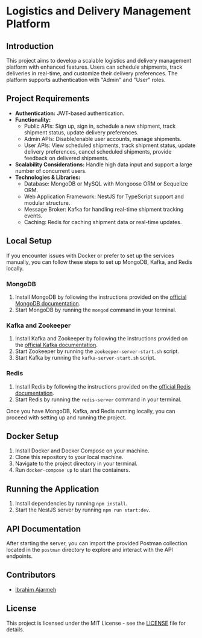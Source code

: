 # Logistics and Delivery Management Platform

## Introduction

This project aims to develop a scalable logistics and delivery management platform with enhanced features. Users can schedule shipments, track deliveries in real-time, and customize their delivery preferences. The platform supports authentication with "Admin" and "User" roles.

## Project Requirements

- **Authentication:** JWT-based authentication.
- **Functionality:**
  - Public APIs: Sign up, sign in, schedule a new shipment, track shipment status, update delivery preferences.
  - Admin APIs: Disable/enable user accounts, manage shipments.
  - User APIs: View scheduled shipments, track shipment status, update delivery preferences, cancel scheduled shipments, provide feedback on delivered shipments.
- **Scalability Considerations:** Handle high data input and support a large number of concurrent users.
- **Technologies & Libraries:**
  - Database: MongoDB or MySQL with Mongoose ORM or Sequelize ORM.
  - Web Application Framework: NestJS for TypeScript support and modular structure.
  - Message Broker: Kafka for handling real-time shipment tracking events.
  - Caching: Redis for caching shipment data or real-time updates.

## Local Setup

If you encounter issues with Docker or prefer to set up the services manually, you can follow these steps to set up MongoDB, Kafka, and Redis locally.

### MongoDB

1. Install MongoDB by following the instructions provided on the [official MongoDB documentation](https://docs.mongodb.com/manual/installation/).
2. Start MongoDB by running the `mongod` command in your terminal.

### Kafka and Zookeeper

1. Install Kafka and Zookeeper by following the instructions provided on the [official Kafka documentation](https://kafka.apache.org/quickstart).
2. Start Zookeeper by running the `zookeeper-server-start.sh` script.
3. Start Kafka by running the `kafka-server-start.sh` script.

### Redis

1. Install Redis by following the instructions provided on the [official Redis documentation](https://redis.io/download).
2. Start Redis by running the `redis-server` command in your terminal.

Once you have MongoDB, Kafka, and Redis running locally, you can proceed with setting up and running the project.

## Docker Setup

1. Install Docker and Docker Compose on your machine.
2. Clone this repository to your local machine.
3. Navigate to the project directory in your terminal.
4. Run `docker-compose up` to start the containers.

## Running the Application

1. Install dependencies by running `npm install`.
2. Start the NestJS server by running `npm run start:dev`.

## API Documentation

After starting the server, you can import the provided Postman collection located in the `postman` directory to explore and interact with the API endpoints.

## Contributors

- [Ibrahim Ajarmeh](https://github.com/johndoe)

## License

This project is licensed under the MIT License - see the [LICENSE](LICENSE) file for details.
